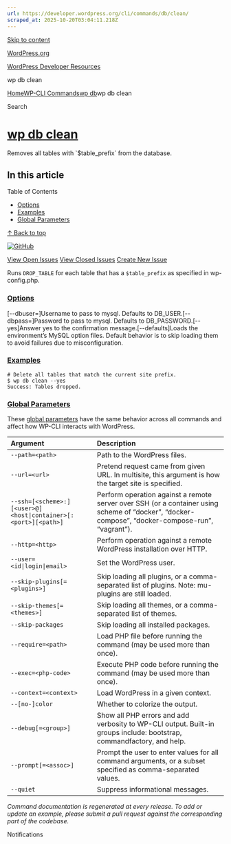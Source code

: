 ```yaml
---
url: https://developer.wordpress.org/cli/commands/db/clean/
scraped_at: 2025-10-20T03:04:11.218Z
---
```


[Skip to content](https://developer.wordpress.org/cli/commands/db/clean/#wp--skip-link--target)

[WordPress.org](https://wordpress.org/)

[WordPress Developer Resources](https://developer.wordpress.org/)

wp db clean


[Home](https://developer.wordpress.org/)[WP-CLI Commands](https://developer.wordpress.org/cli/commands/)[wp db](https://developer.wordpress.org/cli/commands/db/)wp db clean

Search

# [wp db clean](https://developer.wordpress.org/cli/commands/db/clean/)

Removes all tables with \`$table\_prefix\` from the database.

## In this article

Table of Contents

- [Options](https://developer.wordpress.org/cli/commands/db/clean/#options)
- [Examples](https://developer.wordpress.org/cli/commands/db/clean/#examples)
- [Global Parameters](https://developer.wordpress.org/cli/commands/db/clean/#global-parameters)

[↑ Back to top](https://developer.wordpress.org/cli/commands/db/clean/#wp--skip-link--target)

[![GitHub](https://make.wordpress.org/cli/wp-content/plugins/wporg-cli/assets/images/github-mark.svg)](https://github.com/wp-cli/db-command)

[View Open Issues](https://github.com/login?return_to=%2Fissues%3Fq%3Dlabel%3Acommand%3Adb-clean+sort%3Aupdated-desc+org%3Awp-cli+is%3Aopen) [View Closed Issues](https://github.com/login?return_to=%2Fissues%3Fq%3Dlabel%3Acommand%3Adb-clean+sort%3Aupdated-desc+org%3Awp-cli+is%3Aclosed) [Create New Issue](https://github.com/wp-cli/db-command/issues/new)

Runs `DROP_TABLE` for each table that has a `$table_prefix` as specified in wp-config.php.

### [Options](https://developer.wordpress.org/cli/commands/db/clean/\#options)

\[--dbuser=<value>\]Username to pass to mysql. Defaults to DB\_USER.\[--dbpass=<value>\]Password to pass to mysql. Defaults to DB\_PASSWORD.\[--yes\]Answer yes to the confirmation message.\[--defaults\]Loads the environment’s MySQL option files. Default behavior is to skip loading them to avoid failures due to misconfiguration.

### [Examples](https://developer.wordpress.org/cli/commands/db/clean/\#examples)

```
# Delete all tables that match the current site prefix.
$ wp db clean --yes
Success: Tables dropped.

```

### [Global Parameters](https://developer.wordpress.org/cli/commands/db/clean/\#global-parameters)

These [global parameters](https://make.wordpress.org/cli/handbook/config/) have the same behavior across all commands and affect how WP-CLI interacts with WordPress.

| **Argument** | **Description** |
| :-- | :-- |
| `--path=<path>` | Path to the WordPress files. |
| `--url=<url>` | Pretend request came from given URL. In multisite, this argument is how the target site is specified. |
| `--ssh=[<scheme>:][<user>@]<host\|container>[:<port>][<path>]` | Perform operation against a remote server over SSH (or a container using scheme of “docker”, “docker-compose”, “docker-compose-run”, “vagrant”). |
| `--http=<http>` | Perform operation against a remote WordPress installation over HTTP. |
| `--user=<id\|login\|email>` | Set the WordPress user. |
| `--skip-plugins[=<plugins>]` | Skip loading all plugins, or a comma-separated list of plugins. Note: mu-plugins are still loaded. |
| `--skip-themes[=<themes>]` | Skip loading all themes, or a comma-separated list of themes. |
| `--skip-packages` | Skip loading all installed packages. |
| `--require=<path>` | Load PHP file before running the command (may be used more than once). |
| `--exec=<php-code>` | Execute PHP code before running the command (may be used more than once). |
| `--context=<context>` | Load WordPress in a given context. |
| `--[no-]color` | Whether to colorize the output. |
| `--debug[=<group>]` | Show all PHP errors and add verbosity to WP-CLI output. Built-in groups include: bootstrap, commandfactory, and help. |
| `--prompt[=<assoc>]` | Prompt the user to enter values for all command arguments, or a subset specified as comma-separated values. |
| `--quiet` | Suppress informational messages. |

_Command documentation is regenerated at every release. To add or update an example, please submit a pull request against the corresponding part of the codebase._

Notifications